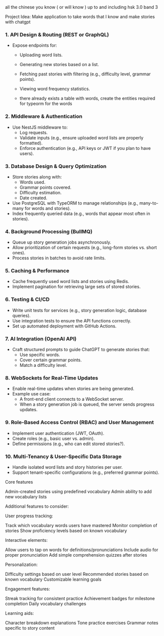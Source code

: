 all the chinese you know ( or will know ) up to and including hsk 3.0 band 3

Project Idea: Make application to take words that I know and make stories with chatgpt

### 1. API Design & Routing (REST or GraphQL)
- Expose endpoints for:
  - Uploading word lists.
  - Generating new stories based on a list.
  - Fetching past stories with filtering (e.g., difficulty level, grammar points).
  - Viewing word frequency statistics.

  - there already exists a table with words, create the entities required for typeorm for the words




### 2. Middleware & Authentication
- Use NestJS middleware to:
  - Log requests.
  - Validate inputs (e.g., ensure uploaded word lists are properly formatted).
  - Enforce authentication (e.g., API keys or JWT if you plan to have users).

### 3. Database Design & Query Optimization
- Store stories along with:
  - Words used.
  - Grammar points covered.
  - Difficulty estimation.
  - Date created.
- Use PostgreSQL with TypeORM to manage relationships (e.g., many-to-many for words and stories).
- Index frequently queried data (e.g., words that appear most often in stories).

### 4. Background Processing (BullMQ)
- Queue up story generation jobs asynchronously.
- Allow prioritization of certain requests (e.g., long-form stories vs. short ones).
- Process stories in batches to avoid rate limits.

### 5. Caching & Performance
- Cache frequently used word lists and stories using Redis.
- Implement pagination for retrieving large sets of stored stories.

### 6. Testing & CI/CD
- Write unit tests for services (e.g., story generation logic, database queries).
- Use integration tests to ensure the API functions correctly.
- Set up automated deployment with GitHub Actions.

### 7. AI Integration (OpenAI API)
- Craft structured prompts to guide ChatGPT to generate stories that:
  - Use specific words.
  - Cover certain grammar points.
  - Match a difficulty level.

### 8. WebSockets for Real-Time Updates
- Enable real-time updates when stories are being generated.
- Example use case:
  - A front-end client connects to a WebSocket server.
  - When a story generation job is queued, the server sends progress updates.

### 9. Role-Based Access Control (RBAC) and User Management
- Implement user authentication (JWT, OAuth).
- Create roles (e.g., basic user vs. admin).
- Define permissions (e.g., who can edit stored stories?).

### 10. Multi-Tenancy & User-Specific Data Storage
- Handle isolated word lists and story histories per user.
- Support tenant-specific configurations (e.g., preferred grammar points).




Core features

Admin-created stories using predefined vocabulary
Admin ability to add new vocabulary lists

Additional features to consider:

User progress tracking:

Track which vocabulary words users have mastered
Monitor completion of stories
Show proficiency levels based on known vocabulary


Interactive elements:

Allow users to tap on words for definitions/pronunciations
Include audio for proper pronunciation
Add simple comprehension quizzes after stories


Personalization:

Difficulty settings based on user level
Recommended stories based on known vocabulary
Customizable learning goals


Engagement features:

Streak tracking for consistent practice
Achievement badges for milestone completion
Daily vocabulary challenges


Learning aids:

Character breakdown explanations
Tone practice exercises
Grammar notes specific to story content